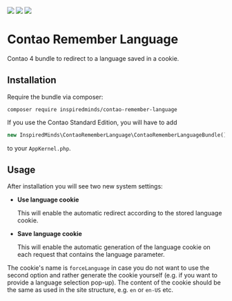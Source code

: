 [![](https://img.shields.io/maintenance/yes/2018.svg)](https://github.com/inspiredminds/contao-remember-language)
[![](https://img.shields.io/packagist/v/inspiredminds/contao-remember-language.svg)](https://packagist.org/packages/inspiredminds/contao-remember-language)
[![](https://img.shields.io/packagist/dt/inspiredminds/contao-remember-language.svg)](https://packagist.org/packages/inspiredminds/contao-remember-language)

Contao Remember Language
=====================

Contao 4 bundle to redirect to a language saved in a cookie.

## Installation

Require the bundle via composer:
```
composer require inspiredminds/contao-remember-language
```
If you use the Contao Standard Edition, you will have to add
```php
new InspiredMinds\ContaoRememberLanguage\ContaoRememberLanguageBundle()
```
to your `AppKernel.php`.

## Usage

After installation you will see two new system settings:

* __Use language cookie__

  This will enable the automatic redirect according to the stored language cookie.

* __Save language cookie__

  This will enable the automatic generation of the language cookie on each 
  request that contains the language parameter.

The cookie's name is `forceLanguage` in case you do not want to use the second 
option and rather generate the cookie yourself (e.g. if you want to provide a 
language selection pop-up). The content of the cookie should be the same as used
in the site structure, e.g. `en` or `en-US` etc.
